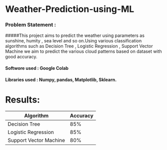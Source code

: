 # Weather-Prediction-using-ML

### Problem Statement : 
#####This project aims to predict the weather using parameters as sunshine, humity , sea level and so on.Using various classification algorithms such as Decision Tree , Logistic Regression , Support Vector Machine we aim to predict the various cloud patterns based on dataset with good accuracy.

#### Softwore used : Google Colab

#### Libraries used : Numpy, pandas, Matplotlib, Sklearn. 

# Results:
| Algorithm               |    Accuracy   |
| -------------           | ------------- |
| Decision Tree           |      85%      |
| Logistic Regression     |      85%      |
| Support Vector Machine  |      80%      |
